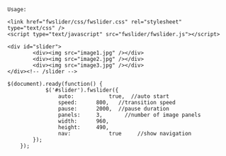 	Usage:
	
	<link href="fwslider/css/fwslider.css" rel="stylesheet" type="text/css" />
	<script type="text/javascript" src="fwslider/fwslider.js"></script>
	
	<div id="slider">
			<div><img src="image1.jpg" /></div>
			<div><img src="image2.jpg" /></div>
			<div><img src="image3.jpg" /></div>
	</div><!-- /slider -->
	
	$(document).ready(function() {
				$('#slider').fwslider({
					auto:			true,  //auto start
					speed: 		800,   //transition speed
					pause:		2000,  //pause duration
					panels: 	3,		 //number of image panels
					width:  	960,
					height:  	490,
					nav: 			true 	 //show navigation
			});
		});
